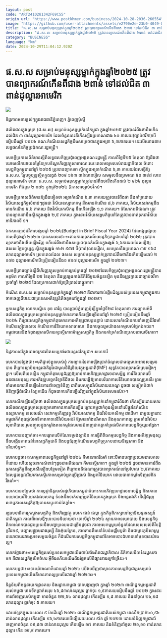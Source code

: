 ```yaml
---
layout: post
code: "ART2410281342F69CS5"
origin_url: "https://www.postkhmer.com/business/2024-10-28-2036-260554"
image: "https://github.com/user-attachments/assets/e2790e2e-23b0-4049-8bfa-6b877591b045"
title: "ផ.ស.ស សម្រាប់​មនុស្ស​ម្នាក់ក្នុង​ឆ្នាំ​២០២៥ ត្រូវ​បាន​ព្យាករណ៍​កើន​ពីជាង ២ពាន់ ទៅ​ដល់​ជិត ៣ ពាន់ដុល្លារ​អាមេរិក​"
description: "​​ផ.ស.ស សម្រាប់​មនុស្ស​ម្នាក់ក្នុង​ឆ្នាំ​២០២៥ ត្រូវ​បាន​ព្យាករណ៍​កើន​ពីជាង ២ពាន់ ទៅ​ដល់​ជិត ៣ ពាន់ដុល្លារ​អាមេរិក​​"
category: "BUSINESS"
language: "km"
date: 2024-10-29T11:04:12.920Z
---
```


# ផ.ស.ស សម្រាប់​មនុស្ស​ម្នាក់ក្នុង​ឆ្នាំ​២០២៥ ត្រូវ​បាន​ព្យាករណ៍​កើន​ពីជាង ២ពាន់ ទៅ​ដល់​ជិត ៣ ពាន់ដុល្លារ​អាមេរិក​

![](https://github.com/user-attachments/assets/1826c459-fdda-4d65-8f13-db888719ce9f)

ទិដ្ឋភាពអគារ​ខ្ពស់​ៗ​ក្នុង​រាជធានី​ភ្នំពេញ។ ភ្នំពេញប៉ុស្តិ៍

ផលិតផល​ក្នុង​ស្រុក​ (ផ.ស.ស) សម្រាប់​មនុស្ស​ម្នាក់នៅ​កម្ពុជា ក្នុង​ឆ្នាំ​២០២៥ ត្រូវ​បាន​រំពឹង​ថា​នឹង​កើន​ដល់​ជិត ៣ ពាន់​ដុល្លារ​អាមេរិក​ ដែល​ចំនួន​នេះ​គឺ​​កើន​ឡើង​ប្រមាណ​ជាង ៤០ ភាគរយ​(ច្បាប់​ថវិកា)​បើ​ធៀប​នឹង​ឆ្នាំ​ ២០២៤ ខណៈ​កំណើន​សេដ្ឋកិច្ច​នឹង​សម្រេច​បាន​ក្នុង​អត្រា ៦,៣​ ភាគរយ​។ នេះ​បើ​យោង​តាម​លទ្ធផល​នៃ​កិច្ច​ប្រជុំ​គណៈរដ្ឋមន្ត្រី។

សេចក្តី​ប្រកាស​ព័ត៌មាន​ស្តី​ពី​លទ្ធផល​កិច្ច​ប្រជុំ​ពេញ​អង្គ​គណៈរដ្ឋមន្ត្រី កាល​ពី​ថ្ងៃទី​២៥ ខែ​តុលា ឱ្យ​ដឹង​ថា យោង​លើ​ការ​វាយ​តម្លៃ​នៃ​ក្របខ័ណ្ឌ​ហិរញ្ញវត្ថុ​សាធារណៈ​រយៈពេល​មធ្យម​របស់​រាជ​រដ្ឋាភិបាល ចំពោះ​សេដ្ឋកិច្ច​កម្ពុជា​នៅ​ឆ្នាំ ២០២៥ ត្រូវ​បាន​ព្យាករ​ថា ស្ថិត​ក្នុង​អត្រា​កំណើន ៦,៣ ភាគរយ​ ដែល​ធ្វើ​ឱ្យ ផ.ស.ស. ថ្លៃ​បច្ចុប្បន្ន​ស្ថិត​ក្នុង​រង្វង់ ២០៩ ១៦៣ ពាន់​លាន​រៀល សមមូល​នឹង​ប្រមាណ ៥១ ៣៩៨ លាន​ដុល្លារ​អាមេរិក ខណៈ ផ.ស.ស. សម្រាប់​មនុស្ស​ម្នាក់​ត្រូវ​បាន​រំពឹង​ថា​នឹង​កើន​ដល់ ២ ៩២៤ ដុល្លារ​អាមេរិក ពី​ចំនួន​ ២ ០៧១ ក្នុង​ឆ្នាំ​២០២៤ (ឯកសារច្បាប់ថវិកា)។ 

សេចក្តី​ប្រកាស​ព័ត៌មាន​​​ឱ្យ​ដឹង​ទៀត​ថា អត្រា​កំណើន ៦,៣​ ភាគរយ​ត្រូវ​បាន​រំពឹង​ថា នឹង​គាំទ្រ​ដោយ​វិស័យ​សេដ្ឋកិច្ច​សំខាន់ៗ​ដូច​ជា វិស័យ​ឧស្សាហកម្ម នឹង​មាន​កំណើន ៨,៦ ភាគរយ, វិស័យ​សេវាកម្ម​នឹង​មាន​កំណើន ៥,៦ ភាគរយ និង​វិស័យ​កសិកម្ម នឹង​កើន​ឡើង ១,១ ភាគរយ។ ចំណែក​អតិផរណា ត្រូវ​បាន​ព្យាករ​ថា​នឹង​ស្ថិត​ក្នុង​រង្វង់ ២,៥ ភាគរយ ក្នុង​នោះ​វិស័យ​សង្គមកិច្ច​នៅ​តែ​ត្រូវ​បាន​ចាត់​ទុក​ជា​វិស័យ​អាទិភាព​ទី ១។

ឯកសារ​ច្បាប់​ថវិកា​សង្ខេប​ឆ្នាំ ២០២៤(Budget in Brief Fiscal Year 2024) ដែល​ផ្សព្វផ្សាយ​កាល​ពី​ចុង​ឆ្នាំ ២០២៣ បាន​សរសេរ​ថាៈ៖«តាម​ការ​ព្យាករណ៍​​សេដ្ឋកិច្ច​កម្ពុជា​នៅ​ឆ្នាំ ២០២៤ ត្រូវ​បាន​ព្យាករ​ថា​នឹង​ងើប​ឡើង​វិញ​ ហើយ​រំពឹង​ថា​នឹង​សម្រេច​បាន​កំណើន​ក្នុង​រង្វង់ ៦,៦​ភាគរយ​ដែល​ធ្វើ​ឱ្យ ផសស ថ្លៃ​បច្ចុប្បន្ន ស្ថិត​ក្នុង​រង្វង់ ១៤២ ៩៥៧ ប៊ី​(ពាន់)​លាន​រៀល, សមមូល​នឹង​ប្រមាណ ៣៥ ១៦៨ លាន​ដុល្លារ​អាមេរិក ស្រប​ពេល​ដែល ផសស សម្រាប់​មនុស្ស​ម្នាក់​ត្រូវ​បាន​រំពឹង​ថា​នឹង​កើន​ឡើង​ដល់ ២ ០៧១ ដុល្លារ​អាមេរិក​បើ​ប្រៀប​ធៀប​នឹង​១ ៩១៧ ដុល្លារ​អាមេរិក ក្នុង​ឆ្នាំ ២០២៣។

សេចក្តី​ព្រាង​ច្បាប់​ស្តីពី​ហិរញ្ញវត្ថុ​សម្រាប់​ការ​គ្រប់គ្រង​ឆ្នាំ ២០២៥ ​ដែល​កិច្ច​ប្រជុំ​ពេញ​អង្គ​គណៈ​រដ្ឋមន្ត្រី​បាន​អនុម័ត កាល​ពី​ថ្ងៃទី ២៥ ខែ​តុលា នឹង​ត្រូវ​ឆ្លង​កាត់​នីតិវិធី​មួយ​ចំនួន​ទៀត មុន​នឹង​ត្រូវ​ក្លាយ​ជា​ច្បាប់​ថវិកា​ប្រចាំឆ្នាំ ២០២៥ ដែល​ប្រកាស​ដាក់ឱ្យ​ប្រើ​ប្រាស់​ជាផ្លូវ​ការ។

កំណើន ផ.ស.ស សម្រាប់​មនុស្ស​ម្នាក់​ក្នុង​ឆ្នាំ ២០២៥ គឺ​ជា​ការ​ចាប់​ផ្តើម​ដ៏ល្អ​របស់​ប្រទេស​កម្ពុជាក្នុង​ការ​ចាក​ចេញ​ពី​ឋានៈ​ជា​ប្រទេស​អភិវឌ្ឍន៍​តិចតួច​​នៅ​ក្នុង​ឆ្នាំ ២០២៩។​

អ្នក​សេដ្ឋកិច្ច​ លោក​បណ្ឌិត ឌុច ដារិន្ទ បាន​ប្រាប់​ភ្នំពេញប៉ុស្តិ៍​ក្នុង​ថ្ងៃ​ទី​២៨ ខែ​តុលា​ថា ការ​ព្យាករ​អំពី​​ផលិតផល​ក្នុង​ស្រុក​សម្រាប់​មនុស្ស​ម្នាក់មាន​ការ​កើន​ឡើង​ច្រើន​នៅ​ឆ្នាំ ២០២៥ ប្រៀប​ធៀប​នឹង​ឆ្នាំ ២០២៤ ពីព្រោះ​សេដ្ឋកិច្ច​កម្ពុជា​កំពុង​មាន​ការអភិវឌ្ឍ​ជា​បន្តបន្ទាប់ ដោយសារ​កំណើន​​ការ​នាំចេញ​ដ៏​រឹងមាំ កំណើន​ភ្ញៀវ​ទេសចរ កំណើន​ការ​វិនិយោគ​សាធារណៈ និងការ​ចូល​រួម​យ៉ាង​សកម្ម​របស់​ផ្នែក​ឯកជន​។ កម្ពុជា​បាន​និងកំពុង​ផ្តោត​លើ​ការ​រក្សា​ស្ថិរភាព​ម៉ាក្រូ​សេដ្ឋកិច្ច និង​ការ​គាំទ្រ​កំណើន​ប្រកប​ដោយ​ចីរភាព។

![](https://github.com/user-attachments/assets/a4fc5c1e-177b-44f7-ac15-3e85fdd90a2e)

ទិដ្ឋភាព​នៅក្នុង​រោងចក្រ​ផលិត​សម្បកង់រថយន្ត​នៅកម្ពុជា​។ សហការី

លោក​បាន​ថ្លែង​ថា៖​«​មតិ​ផ្ទាល់​ខ្លួន​របស់​ខ្ញុំ ការ​ព្យាករ​នៃ​ការ​ឡើង​ប្រាក់​ចំណូល​ជា​មធ្យម​នេះអាច​សម្រេច​បាន ពី​ព្រោះ​ស្ថាប័ន​អន្តរជាតិ​ដូចជា ​មូលនិធិ​រូបិយវត្ថុ​អន្តរជាតិ(IMF) សុទ្ធ​តែ​បាន​ព្យាករណ៍​ស្រដៀងៗ​គ្នា។ លើស​ពី​នេះ​ទៀត កម្ពុជា​កំពុង​បន្ត​ជំរុញ​ឱ្យ​មាន​ការអភិវឌ្ឍ​ហេដ្ឋារចនា​សម្ព័ន្ធ ការ​វិនិយោគ​លើ​ធនធាន​មនុស្ស ការ​អភិវឌ្ឍ​បច្ចេកវិទ្យា​ឌីជីថល និង​ការ​ធ្វើ​ឱ្យ​មានបរិយាកាស​វិនិយោគ​បាន​ល្អ​ប្រសើរ ព្រម​ទាំង​មាន​ការ​កើនឡើង​នៃ​ការ​នាំចេញ​ទំនិញ ជា​ពិសេស​​ក្នុង​វិស័យ​វាយនភណ្ឌ ដូច​ជា សម្លៀក​បំពាក់ ទំនិញ​ធ្វើ​ដំណើរ ស្បែកជើង ក៏​ដូចជា​ការ​កើន​ឡើង​វិញ​នៅ​ក្នុង​វិស័យ​ទេសចរណ៍»។

លោក​លើក​ឡើងទៀត​​ថា ផលិតផល​ក្នុង​ស្រុក​សម្រាប់​មនុស្ស​ម្នាក់នៅ​កម្ពុជា​រំពឹង​ថា កើន​ឡើង​ដោយសារ​ផលិតផល​ក្នុង​ស្រុក​សរុប​ព្យាករ​ថា​មាន​ការ​កើន​ឡើង ព្រោះ​កម្ពុជា​កំពុង​ស្ថិតនៅ​លើ​ផ្លូវ​នៃ​កំណើន​ឧស្សាហកម្ម ទេសចរណ៍ សេវាកម្ម​ហិរញ្ញវត្ថុ វិស័យ​សេវាកម្ម និង​វិស័យ​កសិកម្ម ជា​ដើម​។ ជា​មួយ​គ្នា​នោះ កម្ពុជា​ក៏​កំពុង​ផ្តល់​អាទិភាព​ភាព​លើ​វិស័យ​អប់រំ​ ឱ្យ​មាន​ទាំង​បរិមាណ និង​គុណភាព​ល្អ ព្រម​ទាំង​វិស័យ​សុខាភិបាល រួម​បញ្ចូល​ក្នុង​កម្លាំង​ពលកម្ម​ដែល​មាន​ជំនាញ​ជា​កត្តា​គាំទ្រ​ផលិតភាព​សេដ្ឋកិច្ច​យូរអង្វែង។

លោក​បាន​បញ្ជាក់​ថា៖​«​ការ​ផ្តោត​លើ​កំណែ​ទម្រង់​ស្ថាប័ន ការ​ធ្វើ​ពិពិធកម្ម​សេដ្ឋកិច្ច និង​ការអភិវឌ្ឍ​មនុស្ស នឹង​បង្កើន​ភាព​ធន់​នៃ​សេដ្ឋកិច្ច​ជាតិ និង​បន្ត​ជំរុញ​កំណើន​សេដ្ឋកិច្ច​ប្រកប​ដោយ​និរន្តរភាព និងបរិយាប័ន្ន»។

លោក​បន្ត​ថា៖​«សកម្មភាព​សេដ្ឋកិច្ច​នៅ​ឆ្នាំ ២០២៤ គឺ​មាន​ភាព​រឹងមាំ ទោះបី​មាន​បញ្ហា​ប្រឈម​ជា​សកល​ក៏ដោយ ហើយ​សូចនាករ​សំខាន់ៗ​ដូចជា​អតិផរណា​ គឺ​មាន​ស្ថិរភាព។ ក្នុង​ឆ្នាំ ២០២៥ ដូចជា​មាន​ការ​រំពឹងទុក​សេដ្ឋកិច្ច​នឹង​ប្រសើរ​ឡើង​បន្ថែម​ទៀត ពីព្រោះ​អតិផរណា​ត្រូវ​បាន​ព្យាករណ៍​នៅ​ប្រហែល ២,៥​ភាគរយ ដែល​ផ្តល់​នូវ​បរិយាកាស​ស្ថិរភាព​សម្រាប់​អ្នក​ប្រើប្រាស់ និង​អ្នក​វិនិយោគ ដោយធានា​កម្លាំង​ទិញ​នៅ​តែ​រឹងមាំ»។

លោក​បាន​បន្ថែម​​​ថា ការ​ប្តេជ្ញា​ចិត្ត​របស់​រដ្ឋាភិបាល​កម្ពុជា​ចំពោះ​ការ​អភិវឌ្ឍ​ហេដ្ឋារចនា​សម្ព័ន្ធ និង​គោល​នយោបាយ​វិនិយោគ​ដែល​សកម្ម ទំនង​នឹង​ទាក់​ទាញ​អ្នក​វិនិយោគ​ក្នុង​ស្រុក និង​អន្តរជាតិ ដើម្បី​ជំរុញ​សកម្មភាព​សេដ្ឋកិច្ច​ឱ្យ​មាន​សម្ទុះ​កាន់​តែ​ខ្លាំង។

រដ្ឋ​លេខាធិការ​ក្រសួង​សេដ្ឋកិច្ច និង​ហិរញ្ញវត្ថុ លោក ផាន់ ផល្លា ក្នុង​កិច្ច​ពិភាក្សា​នៅ​ស្ថានីយ​ទូរទស្សន៍​ជាតិ​កម្ពុជា កាល​ពី​ពេល​ថ្មី​ៗ​នេះ​បាន​និយាយ​ថា ទោះ​បី​ឆ្នាំ​ ២០២៤ ស្ថានភាព​នយោបាយ និង​សេដ្ឋកិច្ច​ពិភពលោក​បាន​ជួប​ប្រទះ​នឹង​បញ្ហា​ប្រឈម​ជា​ច្រើន​ដូច​ជា ភាព​អសកម្ម​មួយ​ចំនួន​ដែល​សេស​សល់ពីវិបត្តិ​កូវីដ​១៩, បញ្ហា​សង្គ្រាម​រវាង​រុស្ស៊ី និង​អ៊ុយក្រែន, ភាព​តាន​តឹង​នៅ​តំបន់​មជ្ឈឹមបូព៌ា និង​ជម្លោះ​ភូមិសាស្រ្ត​នយោបាយ​រវាង​ប្រទេស​មួយ​ចំនួន ក៏​ដំណើរ​ការ​សេដ្ឋកិច្ច​កម្ពុជា​នៅ​តែ​អាច​បោះ​ជំហាន​ទៅ​មុខ​បាន​យ៉ាង​ល្អ។​

លោក​ថ្លែង​ថា៖​«សេដ្ឋកិច្ច​របស់​ប្រទេស​កម្ពុជា​យើង​ចាប់​តាំង​ពី​រាជ​រដ្ឋាភិបាល នីតិកាល​ទី៧ នៃ​រដ្ឋសភា​មក គឺជា​សេដ្ឋកិច្ច​បើក​ចំហរ អ៊ីចឹង​ហើយ​យើង​ពឹង​ផ្អែក​លើ​ទីផ្សារ​ខាង​ក្រៅ​ច្រើន»។

លោក​បន្ត​ថា៖​«​ទោះ​យ៉ាង​ណា​ក៏ដោយ​ឆ្នាំ ២០២៤ យើង​ឃើញ​ថា​ស្ថានភាព​សេដ្ឋកិច្ច​ជារួម​សម្រាប់​ប្រទេស​កម្ពុជា​យើង​គឺ​មាន​ភាព​ល្អ​ប្រសើរជាង​ឆ្នាំ ២០២៣»។

ទិន្នន័យ​ពី​អគ្គ​នាយកដ្ឋាន​គយ និង​រដ្ឋាករ​កម្ពុជា បាន​បង្ហាញ​ថា ក្នុង​ឆ្នាំ ២០២៣ ពាណិជ្ជកម្ម​អន្តរ​ជាតិ​របស់​កម្ពុជា​ មាន​ទឹក​ប្រាក់​សរុប ៤៦,៨៣​លាន​ដុល្លារ ធ្លាក់​ចុះ ១,៩​ ភាគរយ​ធៀប​នឹង​ឆ្នាំ ២០២២ ក្នុង​នោះ​ការ​នាំ​ចេញ​របស់​កម្ពុជា មាន​ចំនួន ២២,៦៤​ លាន​ដុល្លារ កើន​ឡើង ១,៨ ភាគរយ និង​នាំចូល ២៤,១៨​ លាន​ដុល្លារ ធ្លាក់​ចុះ ៥ ភាគ​រយ​។

ដោយ​ឡែក​ក្នុង​រយៈ​ពេល ៩ ខែ​ដើម​ឆ្នាំ ​២០២៤ ពាណិជ្ជកម្ម​អន្តរជាតិ​របស់​កម្ពុជា មាន​ទឹក​ប្រាក់​ ៤០,៩៤ ពាន់​លាន​ដុល្លារ កើនឡើង ១៦,៤​ភាគរយ​បើ​ធៀប​រយៈ​ពេល ៩ខែ ឆ្នាំ​ ២០២៣ ដោយ​ទំនិញ​កម្ពុជា​នាំ​ចេញ​មាន​ចំនួន ១៩,៨៣ ពាន់​លាន​ដុល្លារ កើន​ឡើង ១៧ ភាគរយ និង​ទំនិញ​នាំចូល ២១,១១ ពាន់លាន​ដុល្លារ​ កើន ១៥,៩​ ភាគរយ៕